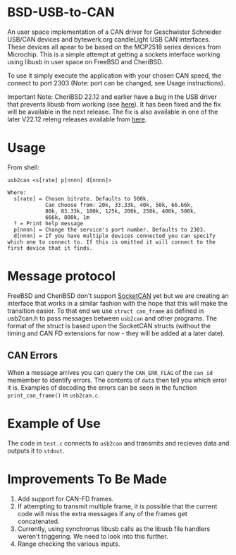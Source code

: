 # BSD-USB-to-CAN
An user space implementation of a CAN driver for Geschwister Schneider USB/CAN devices and bytewerk.org candleLight USB CAN interfaces. These devices all apear to be based on the MCP2518 series devices from Microchip. This is a simple attempt at getting a sockets interface working using libusb in user space on FreeBSD and CheriBSD.

To use it simply execute the application with your chosen CAN speed, the connect to port 2303 (Note: port can be changed, see Usage instructions).

Important Note: CheriBSD 22.12 and earlier have a bug in the USB driver that prevents libusb from working (see [here](https://github.com/CTSRD-CHERI/cheribsd/issues/1616)). It has been fixed and the fix will be available in the next release. The fix is also available in one of the later V22.12 releng releases available from [here](https://download.cheribsd.org/snapshots/releng/22.12/arm64/aarch64c/).

# Usage
From shell:
```
usb2can <s[rate] p[nnnn] d[nnnn]>

Where:
  s[rate] = Chosen bitrate. Defaults to 500k.
            Can choose from: 20k, 33.33k, 40k, 50k, 66.66k,
            80k, 83.33k, 100k, 125k, 200k, 250k, 400k, 500k,
            666k, 800k, 1m
  ? = Print help message
  p[nnnn] = Change the service's port number. Defaults to 2303.
  d[nnnn] = If you have multiple devices connected you can specify which one to connect to. If this is omitted it will connect to the first device that it finds.
```

# Message protocol
FreeBSD and CheriBSD don't support [SocketCAN](https://en.wikipedia.org/wiki/SocketCAN) yet but we are creating an interface that works in a similar fashion with the hope that this will make the transition easier. To that end we use `struct can_frame` as defined in usb2can.h to pass messages between `usb2can` and other programs. The format of the struct is based upon the SocketCAN structs (without the timing and CAN FD extensions for now - they will be added at a later date).

## CAN Errors
When a message arrives you can query the `CAN_ERR_FLAG` of the `can_id` memember to identify errors. The contents of `data` then tell you which error it is. Examples of decoding the errors can be seen in the function `print_can_frame()` in `usb2can.c`.

# Example of Use
The code in `test.c` connects to `usb2can` and transmits and recieves data and outputs it to `stdout`.

# Improvements To Be Made
1. Add support for CAN-FD frames.
2. If attempting to transmit multiple frame, it is possible that the current code will miss the extra messages if any of the frames get concatenated.
3. Currently, using synchronus libusb calls as the libusb file handlers weren't triggering. We need to look into this further.
4. Range checking the various inputs.
